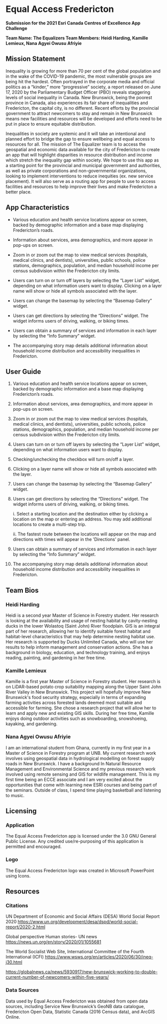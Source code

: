 # **Equal Access Fredericton**

**Submission for the 2021 Esri Canada Centres of Excellence App Challenge**

**Team Name: The Equalizers Team Members: Heidi Harding, Kamille Lemieux, Nana Agyei Owusu Afriyie**

## **Mission Statement**

Inequality is growing for more than 70 per cent of the global population and in the wake of the COVID-19 pandemic, the most vulnerable groups are being hit the hardest.  Often portrayed in the corporate media and official politics as a “kinder,” more “progressive” society, a report released on June 17, 2020 by the Parliamentary Budget Officer (PBO) reveals staggering levels of social inequality in Canada. New Brunswick, being the poorest province in Canada, also experiences its fair share of inequalities and Fredericton, the capital city, is no different. Recent efforts by the provincial government to attract newcomers to stay and remain in New Brunswick means new facilities and resources will be developed and efforts need to be put in place to ensure equitable distribution.  

Inequalities in society are systemic and it will take an intentional and planned effort to bridge the gap to ensure wellbeing and equal access to resources for all.  The mission of The Equalizer team is to access the geospatial and economic data available for the city of Fredericton to create an app that will highlight disparities in resource distribution and income which stretch the inequality gap within society.  We hope to use this app as a starting point for the provincial and municipal government and authorities, as well as private corporations and non-governmental organizations, looking to implement interventions to reduce inequities (ex. new service placement). It will also serve as a routing app for people to use to access facilities and resources to help improve their lives and make Fredericton a better place. 

## **App Characteristics**

- Various education and health service locations appear on screen, backed by demographic information and a base map displaying Fredericton’s roads. 

- Information about services, area demographics, and more appear in pop-ups on screen.  

- Zoom in or zoom out the map to view medical services (hospitals, medical clinics, and dentists), universities, public schools, police stations, demographics, population, and median household income per census subdivision within the Fredericton city limits. 

- Users can turn on or turn off layers by selecting the “Layer List” widget, depending on what information users want to display. Clicking on a layer name will show or hide all symbols associated with the layer. 

- Users can change the basemap by selecting the “Basemap Gallery” widget. 

- Users can get directions by selecting the “Directions” widget. The widget informs users of driving, walking, or biking times. 

- Users can obtain a summary of services and information in each layer by selecting the “Info Summary” widget. 

- The accompanying story map details additional information about household income distribution and accessibility inequalities in Fredericton. 

## **User Guide** 

1. Various education and health service locations appear on screen, backed by demographic information and a base map displaying Fredericton’s roads. 

2. Information about services, area demographics, and more appear in pop-ups on screen.  

3. Zoom in or zoom out the map to view medical services (hospitals, medical clinics, and dentists), universities, public schools, police stations, demographics, population, and median household income per census subdivision within the Fredericton city limits. 

4. Users can turn on or turn off layers by selecting the “Layer List” widget, depending on what information users want to display. 

5. Checking/unchecking the checkbox will turn on/off a layer. 

6. Clicking on a layer name will show or hide all symbols associated with the layer. 

7. Users can change the basemap by selecting the “Basemap Gallery” widget. 

8. Users can get directions by selecting the “Directions” widget. The widget informs users of driving, walking, or biking times. 

    i. Select a starting location and the destination either by clicking a location on the map or entering an address. You may add additional locations to create a multi-step trip. 

    ii. The fastest route between the locations will appear on the map and directions with times will appear in the 'Directions' panel. 

9. Users can obtain a summary of services and information in each layer by selecting the “Info Summary” widget. 

10. The accompanying story map details additional information about household income distribution and accessibility inequalities in Fredericton. 

## **Team Bios**

### **Heidi Harding**

Heidi is a second year Master of Science in Forestry student. Her research is looking at the availability and usage of nesting habitat by cavity-nesting ducks in the lower Wolastoq (Saint John) River floodplain. GIS is an integral part of her research, allowing her to identify suitable forest habitat and habitat-level characteristics that may help determine nesting habitat use. Her research is supported by Ducks Unlimited Canada, who will use her results to help inform management and conservation actions. She has a background in biology, education, and technology training, and enjoys reading, painting, and gardening in her free time. 

### **Kamille Lemieux**

Kamille is a first year Master of Science in Forestry student. Her research is on LiDAR-based potato crop suitability mapping along the Upper Saint John River Valley in New Brunswick. This project will hopefully improve New Brunswick's food security strategy, especially in terms of expanding farming activities across forested lands deemed most suitable and accessible for farming. She chose a research project that will allow her to learn and apply new and existing GIS skills. During her free time, Kamille enjoys doing outdoor activities such as snowboarding, snowshoeing, kayaking, and gardening. 

### **Nana Agyei Owusu Afriyie**

I am an international student from Ghana, currently in my first year in a Master of Science in Forestry program at UNB. My current research work involves using geospatial data in hydrological modelling on forest supply roads in New Brunswick. I have a background In Natural Resource Management and Environmental Science and my previous research work involved using remote sensing and GIS for wildlife management. This is my first time being an ECCE associate and I am very excited about the opportunities that come with learning new ESRI courses and being part of the seminars. Outside of class, I spend time playing basketball and listening to music. 

## **Licensing**

### **Application** 

The Equal Access Fredericton app is licensed under the 3.0 GNU General Public License. Any credited use/re-purposing of this application is permitted and encouraged. 

### **Logo**

The Equal Access Fredericton logo was created in Microsoft PowerPoint using Icons. 

## **Resources**

### **Citations**

UN Department of Economic and Social Affairs (DESA) World Social Report 2020 https://www.un.org/development/desa/dspd/world-social-report/2020-2.html  

Global perspective Human stories- UN news https://news.un.org/en/story/2020/01/1055681 

The World Socialist Web Site, International Committee of the Fourth International (ICFI) https://www.wsws.org/en/articles/2020/06/30/ineq-j30.html   

https://globalnews.ca/news/5930917/new-brunswick-working-to-double-current-number-of-newcomers-within-five-years/ 

### **Data Sources**

Data used by Equal Access Fredericton was obtained from open data sources, including Service New Brunswick’s GeoNB data catalogue, Fredericton Open Data, Statistic Canada (2016 Census data), and ArcGIS Online. 